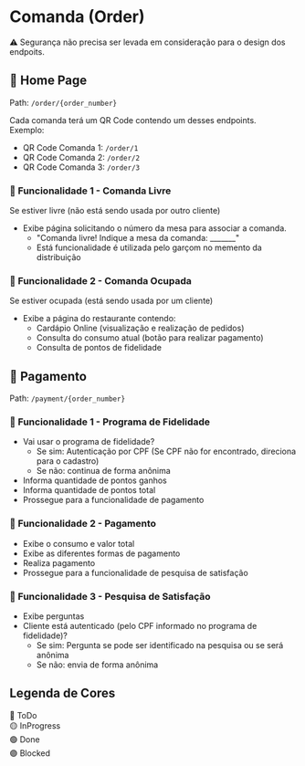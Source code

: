 # Comanda (Order)

:warning: Segurança não precisa ser levada em consideração para o design dos endpoits.

## :red_circle: Home Page

Path: `/order/{order_number}`

Cada comanda terá um QR Code contendo um desses endpoints.  
Exemplo:
* QR Code Comanda 1: `/order/1`
* QR Code Comanda 2: `/order/2`
* QR Code Comanda 3: `/order/3`

### :red_circle: Funcionalidade 1 - Comanda Livre

Se estiver livre (não está sendo usada por outro cliente)

* Exibe página solicitando o número da mesa para associar a comanda.  
  * "Comanda livre! Indique a mesa da comanda: _______"
  * Está funcionalidade é utilizada pelo garçom no memento da distribuição

### :red_circle: Funcionalidade 2 - Comanda Ocupada

Se estiver ocupada (está sendo usada por um cliente)

* Exibe a página do restaurante contendo:
  * Cardápio Online (visualização e realização de pedidos)
  * Consulta do consumo atual (botão para realizar pagamento)
  * Consulta de pontos de fidelidade

## :red_circle: Pagamento

Path: `/payment/{order_number}`

### :red_circle: Funcionalidade 1 - Programa de Fidelidade

* Vai usar o programa de fidelidade?
  * Se sim: Autenticação por CPF (Se CPF não for encontrado, direciona para o cadastro)
  * Se não: continua de forma anônima
* Informa quantidade de pontos ganhos
* Informa quantidade de pontos total
* Prossegue para a funcionalidade de pagamento

### :red_circle: Funcionalidade 2 - Pagamento

* Exibe o consumo e valor total
* Exibe as diferentes formas de pagamento
* Realiza pagamento
* Prossegue para a funcionalidade de pesquisa de satisfação

### :red_circle: Funcionalidade 3 - Pesquisa de Satisfação

* Exibe perguntas
* Cliente está autenticado (pelo CPF informado no programa de fidelidade)?
  * Se sim: Pergunta se pode ser identificado na pesquisa ou se será anônima
  * Se não: envia de forma anônima

## Legenda de Cores

:red_circle: ToDo  
:yellow_circle: InProgress  
:green_circle: Done  
:purple_circle: Blocked
